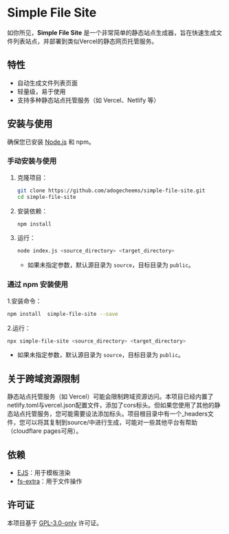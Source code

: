 # Simple File Site

如你所见，**Simple File Site** 是一个非常简单的静态站点生成器，旨在快速生成文件列表站点，并部署到类似Vercel的静态网页托管服务。

## 特性

- 自动生成文件列表页面
- 轻量级，易于使用
- 支持多种静态站点托管服务（如 Vercel、Netlify 等）

## 安装与使用

确保您已安装 [Node.js](https://nodejs.org/) 和 npm。

### 手动安装与使用

1. 克隆项目：

   ```bash
   git clone https://github.com/adogecheems/simple-file-site.git
   cd simple-file-site
   ```

2. 安装依赖：

   ```bash
   npm install
   ```

3. 运行：

   ```bash
   node index.js <source_directory> <target_directory>
   ```
   - 如果未指定参数，默认源目录为 `source`，目标目录为 `public`。

### 通过 npm 安装使用

1.安装命令：

   ```bash
   npm install  simple-file-site --save
   ```

2.运行：

   ```bash
   npx simple-file-site <source_directory> <target_directory>
   ```
   - 如果未指定参数，默认源目录为 `source`，目标目录为 `public`。

## 关于跨域资源限制
静态站点托管服务（如 Vercel）可能会限制跨域资源访问。本项目已经内置了netlify.toml与vercel.json配置文件，添加了cors标头。但如果您使用了其他的静态站点托管服务，您可能需要设法添加标头。项目根目录中有一个_headers文件，您可以将其复制到source/中进行生成，可能对一些其他平台有帮助（cloudflare pages可用）。

## 依赖

- [EJS](https://ejs.co/)：用于模板渲染
- [fs-extra](https://github.com/jprichardson/node-fs-extra)：用于文件操作

## 许可证

本项目基于 [GPL-3.0-only](https://opensource.org/licenses/GPL-3.0) 许可证。